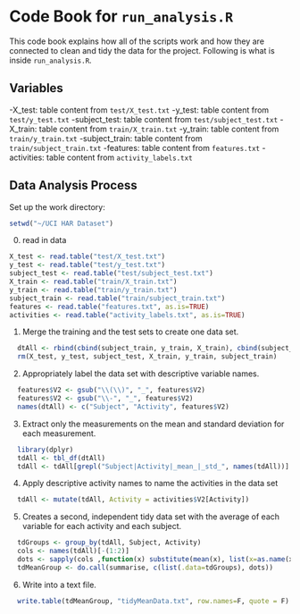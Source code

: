 Code Book for `run_analysis.R`
===========

This code book explains how all of the scripts work and how they are connected to clean and tidy the data for the project. Following is what is inside `run_analysis.R`.

## Variables

-X_test: table content from `test/X_test.txt`
-y_test: table content from `test/y_test.txt`
-subject_test: table content from `test/subject_test.txt`
-X_train: table content from `train/X_train.txt`
-y_train: table content from `train/y_train.txt`
-subject_train: table content from `train/subject_train.txt`
-features: table content from `features.txt`
-activities: table content from `activity_labels.txt`

## Data Analysis Process  
Set up the work directory:

```r
setwd("~/UCI HAR Dataset")
```
  0. read in data
  
  ```r
  X_test <- read.table("test/X_test.txt")
  y_test <- read.table("test/y_test.txt")
  subject_test <- read.table("test/subject_test.txt")
  X_train <- read.table("train/X_train.txt")
  y_train <- read.table("train/y_train.txt")
  subject_train <- read.table("train/subject_train.txt")
  features <- read.table("features.txt", as.is=TRUE)
  activities <- read.table("activity_labels.txt", as.is=TRUE)
  ```
  1. Merge the training and the test sets to create one data set.
  
  ```r
    dtAll <- rbind(cbind(subject_train, y_train, X_train), cbind(subject_test, y_test, X_test))
    rm(X_test, y_test, subject_test, X_train, y_train, subject_train)
  ```
  2. Appropriately label the data set with descriptive variable names.
  
  ```r
    features$V2 <- gsub("\\(\\)", "_", features$V2)
    features$V2 <- gsub("\\-", "_", features$V2)
    names(dtAll) <- c("Subject", "Activity", features$V2)
  ```
  3. Extract only the measurements on the mean and standard deviation for each measurement.
  
  ```r  
    library(dplyr)
    tdAll <- tbl_df(dtAll)
    tdAll <- tdAll[grepl("Subject|Activity|_mean_|_std_", names(tdAll))]
  ``` 
  4. Apply descriptive activity names to name the activities in the data set
  
  ```r  
    tdAll <- mutate(tdAll, Activity = activities$V2[Activity])
  ```  
  5. Creates a second, independent tidy data set with the average of each variable for each activity and each subject.
  
  ```r  
    tdGroups <- group_by(tdAll, Subject, Activity)
    cols <- names(tdAll)[-(1:2)]
    dots <- sapply(cols ,function(x) substitute(mean(x), list(x=as.name(x))))
    tdMeanGroup <- do.call(summarise, c(list(.data=tdGroups), dots))
  ```  
  6. Write into a text file.
  
  ```r
    write.table(tdMeanGroup, "tidyMeanData.txt", row.names=F, quote = F)
  ```
